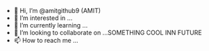 - 👋 Hi, I’m @amitgithub9 (AMIT)
- 👀 I’m interested in ...
- 🌱 I’m currently learning ...
- 💞️ I’m looking to collaborate on ...SOMETHING COOL INN FUTURE 
- 📫 How to reach me ...

<!---
amitgithub9/amitgithub9 is a ✨ special ✨ repository because its `README.md` (this file) appears on your GitHub profile.
You can click the Preview link to take a look at your changes.
--->
